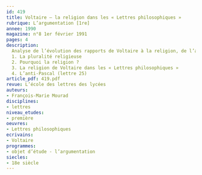```yaml
---
id: 419
title: Voltaire – la religion dans les « Lettres philosophiques » 
rubrique: L’argumentation [1re]
annee: 1990
magazine: n°8 1er février 1991
pages: 4
description: 
  Analyse de l’évolution des rapports de Voltaire à la religion, de l’antijansénisme initial au théisme militant des dernières années…
  1. La pluralité religieuse
  2. Pourquoi la religion ?
  3. La religion de Voltaire dans les « Lettres philosophiques »
  4. L’anti-Pascal (lettre 25)
article_pdf: 419.pdf
revue: L’école des lettres des lycées
auteurs:
- François-Marie Mourad
disciplines:
- lettres
niveau_etudes:
- première
oeuvres:
- Lettres philosophiques
ecrivains:
- Voltaire
programmes:
- objet d’étude - l’argumentation
siecles:
- 18e siècle
---
```

